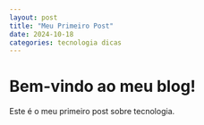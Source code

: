 ```yaml
---
layout: post
title: "Meu Primeiro Post"
date: 2024-10-18
categories: tecnologia dicas
---
```


# Bem-vindo ao meu blog!

Este é o meu primeiro post sobre tecnologia.
